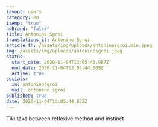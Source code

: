 ```yaml
---
layout: users
category: en
isAmp: "true"
noBrand: "false"
title: Antonino Sgroi
translations_it: Antonino Sgroi
article_th: /assets/img/uploads/antoninosgroi.min.jpeg
img: /assets/img/uploads/antoninosgroi.jpeg
status:
  start_date: 2020-11-04T13:05:43.987Z
  end_date: 2020-11-04T13:05:44.009Z
  active: true
socials:
  in: antoninosgroi_
  mail: antonino.sgroi
published: true
date: 2020-11-04T13:05:44.052Z
---
```

Tiki taka between reflexive method and instinct